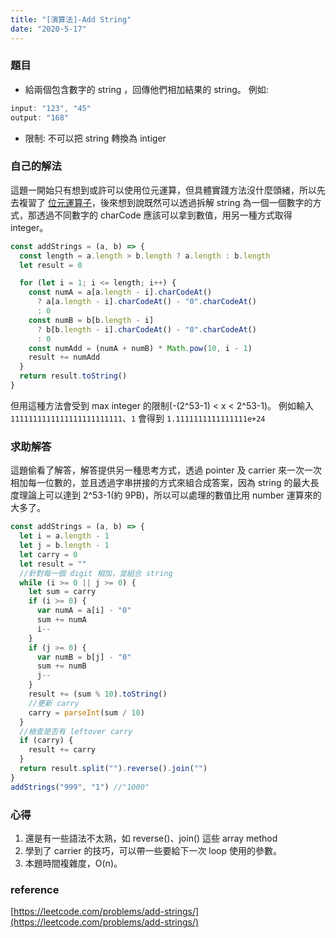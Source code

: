 ```yaml
---
title: "[演算法]-Add String"
date: "2020-5-17"
---
```


### 題目

- 給兩個包含數字的 string ，回傳他們相加結果的 string。
  例如:

```js
input: "123", "45"
output: "168"
```

- 限制: 不可以把 string 轉換為 intiger

### 自己的解法

這題一開始只有想到或許可以使用位元運算，但具體實踐方法沒什麼頭緒，所以先去複習了 [位元運算子](位元運算子.md)，後來想到說既然可以透過拆解 string 為一個一個數字的方式，那透過不同數字的 charCode 應該可以拿到數值，用另一種方式取得 integer。

```js
const addStrings = (a, b) => {
  const length = a.length > b.length ? a.length : b.length
  let result = 0

  for (let i = 1; i <= length; i++) {
    const numA = a[a.length - i].charCodeAt()
      ? a[a.length - i].charCodeAt() - "0".charCodeAt()
      : 0
    const numB = b[b.length - i]
      ? b[b.length - i].charCodeAt() - "0".charCodeAt()
      : 0
    const numAdd = (numA + numB) * Math.pow(10, i - 1)
    result += numAdd
  }
  return result.toString()
}
```

但用這種方法會受到 max integer 的限制(-(2^53-1) < x < 2^53-1)。
例如輸入`1111111111111111111111111`、`1` 會得到 `1.1111111111111111e+24`

### 求助解答

這題偷看了解答，解答提供另一種思考方式，透過 pointer 及 carrier 來一次一次相加每一位數的，並且透過字串拼接的方式來組合成答案，因為 string 的最大長度理論上可以達到 2^53-1(約 9PB)，所以可以處理的數值比用 number 運算來的大多了。

```js
const addStrings = (a, b) => {
  let i = a.length - 1
  let j = b.length - 1
  let carry = 0
  let result = ""
  //針對每一個 digit 相加，並組合 string
  while (i >= 0 || j >= 0) {
    let sum = carry
    if (i >= 0) {
      var numA = a[i] - "0"
      sum += numA
      i--
    }
    if (j >= 0) {
      var numB = b[j] - "0"
      sum += numB
      j--
    }
    result += (sum % 10).toString()
    //更新 carry
    carry = parseInt(sum / 10)
  }
  //檢查是否有 leftover carry
  if (carry) {
    result += carry
  }
  return result.split("").reverse().join("")
}
addStrings("999", "1") //"1000"
```

### 心得

1. 還是有一些語法不太熟，如 reverse()、join() 這些 array method
2. 學到了 carrier 的技巧，可以帶一些要給下一次 loop 使用的參數。
3. 本題時間複雜度，O(n)。

### reference

[https://leetcode.com/problems/add-strings/](https://leetcode.com/problems/add-strings/)
